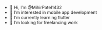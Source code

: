 - 👋 Hi, I’m @MihirPatel1432
- 👀 I’m interested in mobile app development 
- 🌱 I’m currently learning flutter
- 💞️ I’m looking for freelancing work

<!---
MihirPatel1432/MihirPatel1432 is a ✨ special ✨ repository because its `README.md` (this file) appears on your GitHub profile.
You can click the Preview link to take a look at your changes.
--->
